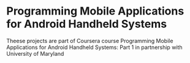 <h1>Programming Mobile Applications for Android Handheld Systems</h1>

<p>Theese projects are part of Coursera course 
Programming Mobile Applications for Android Handheld Systems: Part 1 in partnership with University of Maryland</p>
